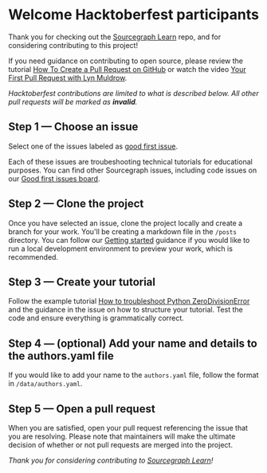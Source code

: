 # Welcome Hacktoberfest participants

Thank you for checking out the [Sourcegraph Learn](https://learn.sourcegraph.com) repo, and for considering contributing to this project!

If you need guidance on contributing to open source, please review the tutorial [How To Create a Pull Request on GitHub](https://www.digitalocean.com/community/tutorials/how-to-create-a-pull-request-on-github) or watch the video [Your First Pull Request with Lyn Muldrow](https://www.youtube.com/watch?v=jZtECuvNRiw). 

_Hacktoberfest contributions are limited to what is described below. All other pull requests will be marked as **invalid**._

## Step 1 — Choose an issue

Select one of the issues labeled as [good first issue](https://github.com/sourcegraph/learn/issues?q=is%3Aissue+is%3Aopen+label%3A%22good+first+issue%22). 

Each of these issues are troubeshooting technical tutorials for educational purposes. You can find other Sourcegraph issues, including code issues on our [Good first issues board](https://github.com/orgs/sourcegraph/projects/210). 

## Step 2 — Clone the project

Once you have selected an issue, clone the project locally and create a branch for your work. You'll be creating a markdown file in the `/posts` directory. You can follow our [Getting started](https://github.com/sourcegraph/learn#getting-started) guidance if you would like to run a local development environment to preview your work, which is recommended.

## Step 3 — Create your tutorial

Follow the example tutorial [How to troubleshoot Python ZeroDivisionError](https://learn.sourcegraph.com/how-to-troubleshoot-python-zerodivisionerror) and the guidance in the issue on how to structure your tutorial. Test the code and ensure everything is grammatically correct.

## Step 4 — (optional) Add your name and details to the authors.yaml file

If you would like to add your name to the `authors.yaml` file, follow the format in `/data/authors.yaml`. 

## Step 5 — Open a pull request

When you are satisfied, open your pull request referencing the issue that you are resolving. Please note that maintainers will make the ultimate decision of whether or not pull requests are merged into the project.

_Thank you for considering contributing to [Sourcegraph Learn](https://learn.sourcegraph.com)!_